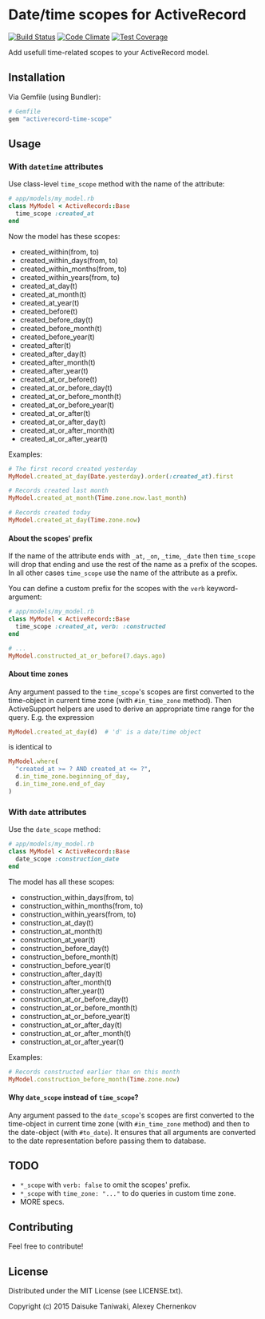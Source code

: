 # Date/time scopes for ActiveRecord

[![Build Status](https://travis-ci.org/907th/activerecord-time-scope.svg?branch=master)](https://travis-ci.org/907th/activerecord-time-scope)
[![Code Climate](https://codeclimate.com/github/907th/activerecord-time-scope/badges/gpa.svg)](https://codeclimate.com/github/907th/activerecord-time-scope)
[![Test Coverage](https://codeclimate.com/github/907th/activerecord-time-scope/badges/coverage.svg)](https://codeclimate.com/github/907th/activerecord-time-scope)

Add usefull time-related scopes to your ActiveRecord model.

## Installation

Via Gemfile (using Bundler):

```ruby
# Gemfile
gem "activerecord-time-scope"
```

## Usage

### With `datetime` attributes

Use class-level `time_scope` method with the name of the attribute:

```ruby
# app/models/my_model.rb
class MyModel < ActiveRecord::Base
  time_scope :created_at
end
```

Now the model has these scopes:
* created_within(from, to)
* created_within_days(from, to)
* created_within_months(from, to)
* created_within_years(from, to)
* created_at_day(t)
* created_at_month(t)
* created_at_year(t)
* created_before(t)
* created_before_day(t)
* created_before_month(t)
* created_before_year(t)
* created_after(t)
* created_after_day(t)
* created_after_month(t)
* created_after_year(t)
* created_at_or_before(t)
* created_at_or_before_day(t)
* created_at_or_before_month(t)
* created_at_or_before_year(t)
* created_at_or_after(t)
* created_at_or_after_day(t)
* created_at_or_after_month(t)
* created_at_or_after_year(t)

Examples:

```ruby
# The first record created yesterday
MyModel.created_at_day(Date.yesterday).order(:created_at).first

# Records created last month
MyModel.created_at_month(Time.zone.now.last_month)

# Records created today
MyModel.created_at_day(Time.zone.now)
```

#### About the scopes' prefix

If the name of the attribute ends with `_at`, `_on`, `_time`, `_date` then `time_scope`
will drop that ending and use the rest of the name as a prefix of the scopes.
In all other cases `time_scope` use the name of the attribute as a prefix.

You can define a custom prefix for the scopes with the `verb` keyword-argument:

```ruby
# app/models/my_model.rb
class MyModel < ActiveRecord::Base
  time_scope :created_at, verb: :constructed
end

# ...
MyModel.constructed_at_or_before(7.days.ago)
```

#### About time zones

Any argument passed to the `time_scope`'s scopes are first converted to the
time-object in current time zone (with `#in_time_zone` method).
Then ActiveSupport helpers are used to derive an appropriate time range
for the query. E.g. the expression

```ruby
MyModel.created_at_day(d)  # 'd' is a date/time object
```

is identical to

```ruby
MyModel.where(
  "created_at >= ? AND created_at <= ?",
  d.in_time_zone.beginning_of_day,
  d.in_time_zone.end_of_day
)
```

### With `date` attributes

Use the `date_scope` method:

```ruby
# app/models/my_model.rb
class MyModel < ActiveRecord::Base
  date_scope :construction_date
end

```

The model has all these scopes:
* construction_within_days(from, to)
* construction_within_months(from, to)
* construction_within_years(from, to)
* construction_at_day(t)
* construction_at_month(t)
* construction_at_year(t)
* construction_before_day(t)
* construction_before_month(t)
* construction_before_year(t)
* construction_after_day(t)
* construction_after_month(t)
* construction_after_year(t)
* construction_at_or_before_day(t)
* construction_at_or_before_month(t)
* construction_at_or_before_year(t)
* construction_at_or_after_day(t)
* construction_at_or_after_month(t)
* construction_at_or_after_year(t)

Examples:

```ruby
# Records constructed earlier than on this month
MyModel.construction_before_month(Time.zone.now)
```

#### Why `date_scope` instead of `time_scope`?

Any argument passed to the `date_scope`'s scopes are first converted
to the time-object in current time zone (with `#in_time_zone` method)
and then to the date-object (with `#to_date`).
It ensures that all arguments are converted to the date representation
before passing them to database.

## TODO

* `*_scope` with `verb: false` to omit the scopes' prefix.
* `*_scope` with `time_zone: "..."` to do queries in custom time zone.
* MORE specs.

## Contributing

Feel free to contribute!

## License

Distributed under the MIT License (see LICENSE.txt).

Copyright (c) 2015 Daisuke Taniwaki, Alexey Chernenkov
